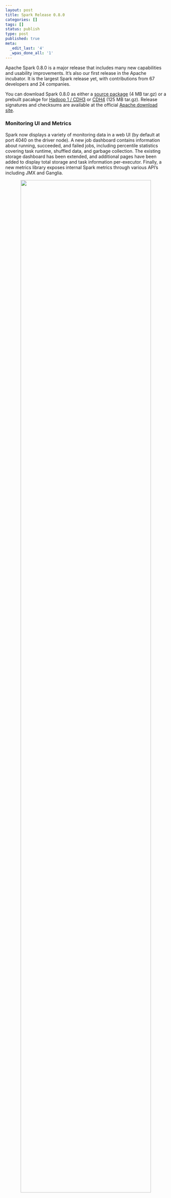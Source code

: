 ```yaml
---
layout: post
title: Spark Release 0.8.0
categories: []
tags: []
status: publish
type: post
published: true
meta:
  _edit_last: '4'
  _wpas_done_all: '1'
---
```


Apache Spark 0.8.0 is a major release that includes many new capabilities and usability improvements. It’s also our first release in the Apache incubator. It is the largest Spark release yet, with contributions from 67 developers and 24 companies.

You can download Spark 0.8.0 as either a <a href="http://spark-project.org/download/spark-0.8.0-incubating.tgz">source package</a> (4 MB tar.gz) or a prebuilt pacakge for <a href="http://spark-project.org/download/spark-0.8.0-incubating-bin-hadoop1.tgz">Hadoop 1 / CDH3</a> or <a href="http://spark-project.org/download/spark-0.8.0-incubating-bin-cdh4.tgz">CDH4</a> (125 MB tar.gz). Release signatures and checksums are available at the official [Apache download site](http://www.apache.org/dist/incubator/spark/spark-0.8.0-incubating/).

### Monitoring UI and Metrics
Spark now displays a variety of monitoring data in a web UI (by default at port 4040 on the driver node). A new job dashboard contains information about running, succeeded, and failed jobs, including percentile statistics covering task runtime, shuffled data, and garbage collection. The existing storage dashboard has been extended, and additional pages have been added to display total storage and task information per-executor. Finally, a new metrics library exposes internal Spark metrics through various API’s including JMX and Ganglia.

<p style="text-align: center;">
<img src="{{site.url}}images/0.8.0-ui-screenshot.png" style="width:90%;">
</p>

### Machine Learning Library
This release introduces MLlib, a standard library of high-quality machine learning and optimization algorithms for Spark. MLlib was developed in collaboration with the [UC Berkeley MLbase project](http://www.mlbase.org/). The current library contains seven algorithms, including support vector machines (SVMs), logistic regression, several regularized variants of linear regression, a clustering algorithm (KMeans), and alternating least squares collaborative filtering.

### Python Improvements
The Python API has been extended with many previously missing features. This includes support for different storage levels, sampling, and various missing RDD operators. We’ve also added support for running Spark in [IPython](http://ipython.org/), including the IPython Notebook, and for running PySpark on Windows.

### Hadoop YARN support
Spark 0.8 add greatly improved support for running standalone Spark jobs on a YARN cluster. The YARN support is no longer experimental but now part of mainline Spark. Support for running against a secured YARN cluster has also been added.

### Revamped Job Scheduler
Spark’s internal job scheduler has been refactored and extended to include more sophisticated scheduling policies. In particular, a [fair scheduler](http://spark.incubator.apache.org/docs/0.8.0/job-scheduling.html#scheduling-within-an-application) implementation now allows multiple users to share an instance of Spark, which helps users running shorter jobs to achieve good performance, even when longer-running jobs are running in parallel. Support for topology-aware scheduling has been extended, including the ability to take into account rack locality and support for multiple executors on a single machine.

### Easier Deployment and Linking
User programs can now link to Spark no matter which Hadoop version they need, without having to publish a version of `spark-core` specifically for that Hadoop version. An explanation of how to link against different Hadoop versions is provided [here](http://spark.incubator.apache.org/docs/0.8.0/scala-programming-guide.html#linking-with-spark). 

### Expanded EC2 Capabilities
Spark’s EC2 scripts now support launching in any availability zone. Support has also been added for EC2 instance types which use the newer “HVM” architecture. This includes the cluster compute (cc1/cc2) family of instance types. We’ve also added support for running newer versions of HDFS alongside Spark. Finally, we’ve added the ability to launch clusters with maintenance releases of Spark in addition to launching the newest release.

### Improved Documentation
This release adds documentation about cluster hardware provisioning and inter-operation with common Hadoop distributions. Docs are also included to cover the MLlib machine learning functions and new cluster monitoring features. Existing documentation has been updated to reflect changes in building and deploying Spark. 

### Other Improvements
* RDDs can now manually be dropped from memory with `unpersist`.
* The RDD class includes the following new operations: `takeOrdered`, `zipPartitions`, `top`.
* A `JobLogger` class has been added to produce archivable logs of a Spark workload.
* The `RDD.coalesce` function now takes into account locality.
* The `RDD.pipe` function has been extended to support passing environment variables to child processes.
* Hadoop `save` functions now support an optional compression codec.
* You can now create a binary distribution of Spark which depends only on a Java runtime for easier deployment on a cluster.
* The examples build has been isolated from the core build, substantially reducing the potential for dependency conflicts.
* The Spark Streaming Twitter API has been updated to use OAuth authentication instead of the deprecated username/password authentication in Spark 0.7.0.
* Several new example jobs have been added, including PageRank implementations in Java, Scala and Python, examples for accessing HBase and Cassandra, and MLlib examples.
* Support for running on Mesos has been improved -- now you can deploy a Spark assembly JAR as part of the Mesos job, instead of having Spark pre-installed on each machine. The default Mesos version has also been updated to 0.13.
* This release includes various optimizations to PySpark and to the job scheduler.
 
### Compatibility
* <strong>This release changes Spark’s package name to 'org.apache.spark'</strong>, so those upgrading from Spark 0.7 will need to adjust their imports accordingly. In addition, we’ve moved the `RDD` class to the org.apache.spark.rdd package (it was previously in the top-level package). The Spark artifacts published through Maven have also changed to the new package name.
* In the Java API, use of Scala’s `Option` class has been replaced with `Optional` from the Guava library.
* Linking against Spark for arbitrary Hadoop versions is now possible by specifying a dependency on `hadoop-client`, instead of rebuilding `spark-core` against your version of Hadoop. See the documentation [here](http://spark.incubator.apache.org/docs/0.8.0/scala-programming-guide.html#linking-with-spark) for details.
* If you are building Spark, you’ll now need to run `sbt/sbt assembly` instead of `package`.


### Credits
Spark 0.8.0 was the result of the largest team of contributors yet. The following developers contributed to this release:

* Andrew Ash -- documentation, code cleanup and logging improvements
* Mikhail Bautin -- bug fix
* Konstantin Boudnik -- Maven build, bug fixes, and documentation
* Ian Buss -- sbt configuration improvement
* Evan Chan -- API improvement, bug fix, and documentation
* Lian Cheng -- bug fix
* Tathagata Das -- performance improvement in streaming receiver and streaming bug fix
* Aaron Davidson -- Python improvements, bug fix, and unit tests
* Giovanni Delussu -- coalesced RDD feature
* Joseph E. Gonzalez -- improvement to zipPartitions
* Karen Feng -- several improvements to web UI
* Andy Feng -- HDFS metrics
* Ali Ghodsi -- configuration improvements and locality-aware coalesce
* Christoph Grothaus -- bug fix
* Thomas Graves -- support for secure YARN cluster and various YARN-related improvements
* Stephen Haberman -- bug fix, documentation, and code cleanup
* Mark Hamstra -- bug fixes and Maven build
* Benjamin Hindman -- Mesos compatibility and documentation
* Liang-Chi Hsieh -- bug fixes in build and in YARN mode
* Shane Huang -- shuffle improvements, bug fix
* Ethan Jewett -- Spark/HBase example
* Holden Karau -- bug fix and EC2 improvement
* Kody Koeniger -- JDBV RDD implementation
* Andy Konwinski -- documentation
* Jey Kottalam -- PySpark optimizations, Hadoop agnostic build (lead), and bug fixes
* Andrey Kouznetsov -- Bug fix
* S. Kumar -- Spark Streaming example
* Ryan LeCompte -- topK method optimization and serialization improvements
* Gavin Li -- compression codecs and pipe support
* Harold Lim -- fair scheduler
* Dmitriy Lyubimov -- bug fix
* Chris Mattmann -- Apache mentor
* David McCauley -- JSON API improvement
* Sean McNamara -- added `takeOrdered` function, bug fixes, and a build fix
* Mridul Muralidharan -- YARN integration (lead) and scheduler improvements
* Marc Mercer -- improvements to UI json output
* Christopher Nguyen -- bug fixes
* Erik van Oosten -- example fix
* Kay Ousterhout -- fix for scheduler regression and bug fixes
* Xinghao Pan -- MLLib contributions
* Hiral Patel -- bug fix
* James Phillpotts -- updated Twitter API for Spark streaming
* Nick Pentreath -- scala pageRank example, bagel improvement, and several Java examples
* Alexander Pivovarov -- logging improvement and Maven build
* Mike Potts -- configuration improvement
* Rohit Rai -- Spark/Cassandra example
* Imran Rashid -- bug fixes and UI improvement
* Charles Reiss -- bug fixes, code cleanup, performance improvements
* Josh Rosen -- Python API improvements, Java API improvements, EC2 scripts and bug fixes
* Henry Saputra -- Apache mentor
* Jerry Shao -- bug fixes, metrics system
* Prashant Sharma -- documentation
* Mingfei Shi -- joblogger and bug fix
* Andre Schumacher -- several PySpark features
* Ginger Smith -- MLLib contribution
* Evan Sparks -- contributions to MLLib
* Ram Sriharsha -- bug fix and RDD removal feature
* Ameet Talwalkar -- MLlib contributions
* Roman Tkalenko -- code refactoring and cleanup
* Chu Tong -- Java PageRank algorithm and bug fix in bash scripts
* Shivaram Venkataraman -- bug fixes, contributions to MLLib, netty shuffle fixes, and Java API additions
* Patrick Wendell -- release manager, bug fixes, documentation, metrics system, and web UI
* Andrew Xia -- fair scheduler (lead), metrics system, and ui improvements
* Reynold Xin -- shuffle improvements, bug fixes, code refactoring, usability improvements, MLLib contributions
* Matei Zaharia -- MLLib contributions, documentation, examples, UI improvements, PySpark improvements, and bug fixes
* Wu Zeming -- bug fix in scheduler
* Bill Zhao -- log message improvement


Thanks to everyone who contributed!
We’d especially like to thank Patrick Wendell for acting as the release manager for this release.
